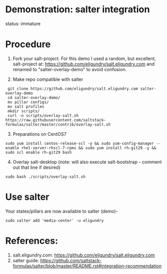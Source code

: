 # Demonstration: salter integration

status: immature

# Procedure

1. Fork your salt-project. For this demo I used a random, but excellent, salt-project at: https://github.com/eligundry/salt.eligundry.com and renamed to "salter-overlay-demo" to avoid confusion.

2. Make repo compatible with salter
```
 git clone https://github.com/eligundry/salt.eligundry.com salter-overlay-demo
 cd salter-overlay-demo/
 mv pillar configs/
 mv salt profiles
 mkdir scripts/
 curl -o scripts/overlay-salt.sh https://raw.githubusercontent.com/saltstack-formulas/salter/master/contrib/overlay-salt.sh
```

3. Preparations on CentOS7

```
sudo yum install centos-release-scl -y && sudo yum-config-manager --enable rhel-server-rhscl-7-rpms && sudo yum install rh-git29 -y && sudo scl enable rh-git29 bash
```

4. Overlay salt-desktop (note: will also execute  salt-bootstrap - comment out that line if desired)
```
sudo bash ./scripts/overlay-salt.sh
```

# Use salter

Your states/pillars are now available to salter (demo)-

` sudo salter add 'media-center' -u eligundry `


# References:
 1. salt.eligundry.com: https://github.com/eligundry/salt.eligundry.com
 2. salter guide: https://github.com/saltstack-formulas/salter/blob/master/README.rst#integration-recommendation
